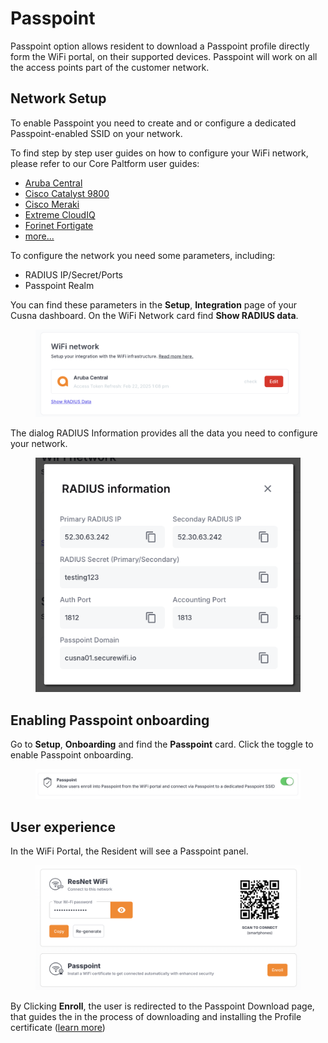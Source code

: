 # Passpoint

Passpoint option allows resident to download a Passpoint profile directly form the WiFi portal, on their supported devices. Passpoint will work on all the access points part of the customer network.

## Network Setup

To enable Passpoint you need to create and or configure a dedicated Passpoint-enabled SSID on your network.

To find step by step user guides on how to configure your WiFi network, please refer to our Core Paltform user guides:

* [Aruba Central](https://cloud4wi.zendesk.com/hc/en-us/articles/21805428506893-Aruba-Central-Passpoint-configuration)
* [Cisco Catalyst 9800](https://cloud4wi.zendesk.com/hc/en-us/articles/10531050431885-Cisco-Catalyst-9800-Passpoint-configuration)
* [Cisco Meraki](https://cloud4wi.zendesk.com/hc/en-us/articles/4413079885069-Meraki-Passpoint-configuration)
* [Extreme CloudIQ](https://cloud4wi.zendesk.com/knowledge/articles/5945572850189/en-us?brand_id=2977846\&return_to=%2Fhc%2Fen-us%2Farticles%2F5945572850189)
* [Forinet Fortigate](https://cloud4wi.zendesk.com/hc/en-us/signin?return_to=https%3A%2F%2Fcloud4wi.zendesk.com%2Fhc%2Fen-us%2Farticles%2F6031652408077-Fortinet-FortiGate-Passpoint-Configuration)
* [more...](https://cloud4wi.zendesk.com/hc/en-us/articles/18939388439309-Passpoint-Network-Configuration)

To configure the network you need some parameters, including:

* RADIUS IP/Secret/Ports
* Passpoint Realm

You can find these parameters in the **Setup**, **Integration** page of your Cusna dashboard. On the WiFi Network card find **Show RADIUS data**.

<figure><img src="../.gitbook/assets/image (365).png" alt=""><figcaption></figcaption></figure>

The dialog RADIUS Information provides all the data you need to configure your network.

<figure><img src="../.gitbook/assets/image (368).png" alt=""><figcaption></figcaption></figure>



## Enabling Passpoint onboarding

Go to **Setup**, **Onboarding** and find the **Passpoint** card. Click the toggle to enable Passpoint onboarding.

<figure><img src="../.gitbook/assets/image (364).png" alt=""><figcaption></figcaption></figure>

## User experience

In the WiFi Portal, the Resident will see a Passpoint panel.

<figure><img src="../.gitbook/assets/image.png" alt=""><figcaption></figcaption></figure>

By Clicking **Enroll**, the user is redirected to the Passpoint Download page, that guides the in the process of downloading and installing the Profile certificate ([learn more](https://cloud4wi.zendesk.com/hc/en-us/articles/4413031728781-WiFi-Profile-Download-Page))

